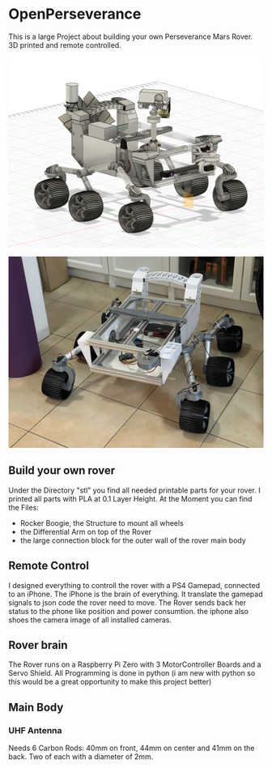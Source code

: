 # OpenPerseverance
This is a large Project about building your own Perseverance Mars Rover. 
3D printed and remote controlled. 

![CAD of Percy, 29. April 2021](https://github.com/JeanetteMueller/OpenPerseverance/blob/main/images/progress/state_2021-04-29_10.36.57.png)

![Image of Percy, 9. April 2021](https://github.com/JeanetteMueller/OpenPerseverance/blob/main/images/progress/IMG_1283.jpeg)

## Build your own rover
Under the Directory "stl" you find all needed printable parts for your rover. I printed all parts with PLA at 0.1 Layer Height. 
At the Moment you can find the Files:
* Rocker Boogie, the Structure to mount all wheels
* the Differential Arm on top of the Rover
* the large connection block for the outer wall of the rover main body

## Remote Control
I designed everything to controll the rover with a PS4 Gamepad, connected to an iPhone. The iPhone is the brain of everything. It translate the gamepad signals to json code the rover need to move. The Rover sends back her status to the phone like position and power consumtion. the iphone also shoes the camera image of all installed cameras. 

## Rover brain
The Rover runs on a Raspberry Pi Zero with 3 MotorController Boards and a Servo Shield. 
All Programming is done in python (i am new with python so this would be a great opportunity to make this project better)



## Main Body
### UHF Antenna
Needs 6 Carbon Rods: 40mm on front, 44mm on center and 41mm on the back. Two of each with a diameter of 2mm. 